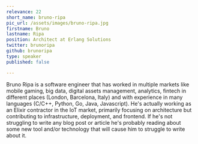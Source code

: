 ```yaml
---
relevance: 22
short_name: bruno-ripa
pic_url: /assets/images/bruno-ripa.jpg
firstname: Bruno
lastname: Ripa
position: Architect at Erlang Solutions
twitter: brunoripa
github: brunoripa
type: speaker
published: false

---
```

<p>Bruno Ripa is a software engineer that has worked in multiple markets like mobile gaming, big data, digital assets management, analytics, fintech in different places (London, Barcelona, Italy) and with experience in many languages (C/C++, Python, Go, Java, Javascript). He's actually working as an Elixir contractor in the IoT market, primarily focusing on architecture but contributing to infrastructure, deployment, and frontend. If he's not struggling to write any blog post or article he's probably reading about some new tool and/or technology that will cause him to struggle to write about it. </p>
